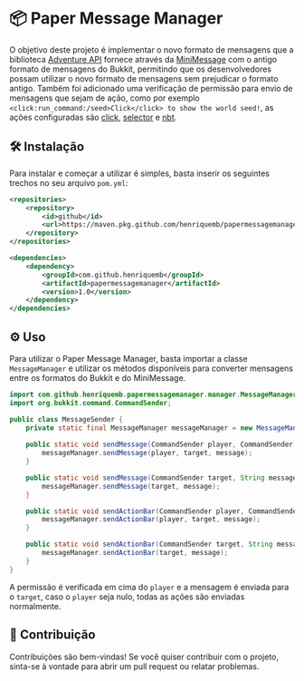 # 📦 Paper Message Manager

O objetivo deste projeto é implementar o novo formato de mensagens que a biblioteca [Adventure API](https://docs.advntr.dev/getting-started.html) fornece através da [MiniMessage](https://docs.advntr.dev/minimessage/format.html) com o antigo formato de mensagens do Bukkit, permitindo que os desenvolvedores possam utilizar o novo formato de mensagens sem prejudicar o formato antigo.
Também foi adicionado uma verificação de permissão para envio de mensagens que sejam de ação, como por exemplo ``<click:run_command:/seed>Click</click> to show the world seed!``, as ações configuradas são [click](https://docs.advntr.dev/minimessage/format.html#click), [selector](https://docs.advntr.dev/minimessage/format.html#selector) e [nbt](https://docs.advntr.dev/minimessage/format.html#nbt).

## 🛠️ Instalação

Para instalar e começar a utilizar é simples, basta inserir os seguintes trechos no seu arquivo `pom.yml`:

```xml
<repositories>
    <repository>
        <id>github</id>
        <url>https://maven.pkg.github.com/henriquemb/papermessagemanager</url>
    </repository>
</repositories>
```

```xml
<dependencies>
    <dependency>
        <groupId>com.github.henriquemb</groupId>
        <artifactId>papermessagemanager</artifactId>
        <version>1.0</version>
    </dependency>
</dependencies>
```

## ⚙️ Uso

Para utilizar o Paper Message Manager, basta importar a classe `MessageManager` e utilizar os métodos disponíveis para converter mensagens entre os formatos do Bukkit e do MiniMessage.

```java
import com.github.henriquemb.papermessagemanager.manager.MessageManager;
import org.bukkit.command.CommandSender;

public class MessageSender {
    private static final MessageManager messageManager = new MessageManager("*");
    
    public static void sendMessage(CommandSender player, CommandSender target, String message) {
        messageManager.sendMessage(player, target, message);
    }

    public static void sendMessage(CommandSender target, String message) {
        messageManager.sendMessage(target, message);
    }

    public static void sendActionBar(CommandSender player, CommandSender target, String message) {
        messageManager.sendActionBar(player, target, message);
    }

    public static void sendActionBar(CommandSender target, String message) {
        messageManager.sendActionBar(target, message);
    }
}
```

A permissão é verificada em cima do ``player`` e a mensagem é enviada para o ``target``, caso o ``player`` seja nulo, todas as ações são enviadas normalmente.

## 🤝 Contribuição

Contribuições são bem-vindas! Se você quiser contribuir com o projeto, sinta-se à vontade para abrir um pull request ou relatar problemas.